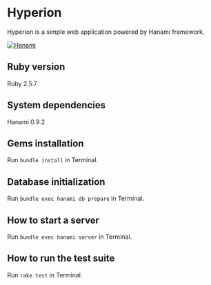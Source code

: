 # Hyperion

Hyperion is a simple web application powered by Hanami framework.

[![Hanami](http://hanamirb.org/images/logo.png)](http://hanamirb.org/)

## Ruby version

Ruby 2.5.7

## System dependencies

Hanami 0.9.2

## Gems installation

Run `bundle install` in Terminal.

## Database initialization

Run `bundle exec hanami db prepare` in Terminal.

## How to start a server

Run `bundle exec hanami server` in Terminal.

## How to run the test suite

Run `rake test` in Terminal.
